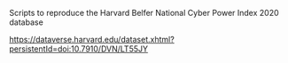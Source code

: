 Scripts to reproduce the Harvard Belfer National Cyber Power Index 2020 database

https://dataverse.harvard.edu/dataset.xhtml?persistentId=doi:10.7910/DVN/LT55JY
